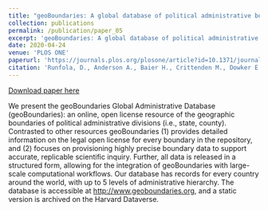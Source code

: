 ```yaml
---
title: "geoBoundaries: A global database of political administrative boundaries"
collection: publications
permalink: /publication/paper_05
excerpt: 'geoBoundaries: A global database of political administrative boundaries'
date: 2020-04-24
venue: 'PLOS ONE'
paperurl: 'https://journals.plos.org/plosone/article?id=10.1371/journal.pone.0231866'
citation: 'Runfola, D., Anderson A., Baier H., Crittenden M., Dowker E., Fuhrig S., Goodman S., Grimsley G., Layko R., Melville G., Mulder M., Oberman R., Panganiban J., Peck A., Seitz L., Shea S., Slevin H., Youngerman R., Hobbs L.. 2020. geoBoundaries: A Global Database of Political Administrative Boundaries. PLOS ONE, 15(4): e0231866.'
---
```


[Download paper here](https://journals.plos.org/plosone/article?id=10.1371/journal.pone.0231866)

We present the geoBoundaries Global Administrative Database (geoBoundaries): an online, open license resource of the geographic boundaries of political administrative divisions (i.e., state, county). Contrasted to other resources geoBoundaries (1) provides detailed information on the legal open license for every boundary in the repository, and (2) focuses on provisioning highly precise boundary data to support accurate, replicable scientific inquiry. Further, all data is released in a structured form, allowing for the integration of geoBoundaries with large-scale computational workflows. Our database has records for every country around the world, with up to 5 levels of administrative hierarchy. The database is accessible at http://www.geoboundaries.org, and a static version is archived on the Harvard Dataverse.
